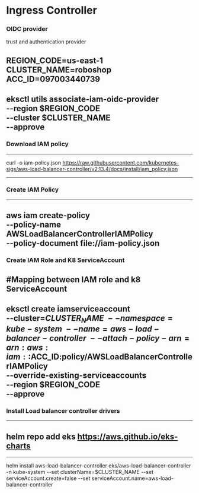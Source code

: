 # Ingress Controller

### OIDC provider
trust and authentication provider

REGION_CODE=us-east-1
CLUSTER_NAME=roboshop
ACC_ID=097003440739
---
eksctl utils associate-iam-oidc-provider \
    --region $REGION_CODE \
    --cluster $CLUSTER_NAME \
    --approve
---


### Download IAM policy
---
curl -o iam-policy.json https://raw.githubusercontent.com/kubernetes-sigs/aws-load-balancer-controller/v2.13.4/docs/install/iam_policy.json


---
### Create IAM Policy
---
aws iam create-policy \
    --policy-name AWSLoadBalancerControllerIAMPolicy \
    --policy-document file://iam-policy.json
---

### Create IAM Role and K8 ServiceAccount 

#Mapping between IAM role and k8 ServiceAccount
---
eksctl create iamserviceaccount \
--cluster=$CLUSTER_NAME \
--namespace=kube-system \
--name=aws-load-balancer-controller \
--attach-policy-arn=arn:aws:iam::$ACC_ID:policy/AWSLoadBalancerControllerIAMPolicy \
--override-existing-serviceaccounts \
--region $REGION_CODE \
--approve
---

### Install Load balancer controller drivers

---
helm repo add eks https://aws.github.io/eks-charts
---

---
helm install aws-load-balancer-controller eks/aws-load-balancer-controller -n kube-system --set clusterName=$CLUSTER_NAME --set serviceAccount.create=false --set serviceAccount.name=aws-load-balancer-controller

